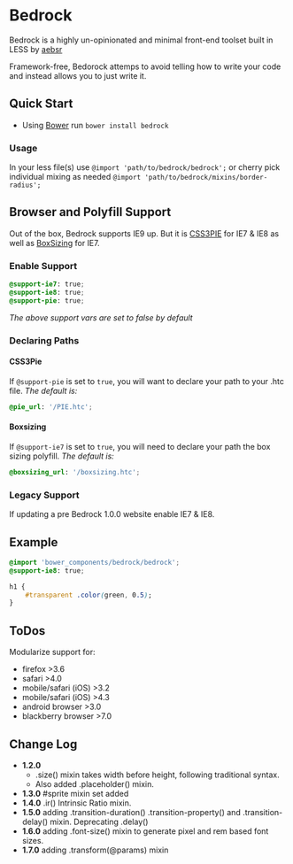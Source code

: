 # Bedrock

Bedrock is a highly un-opinionated and minimal front-end toolset built in LESS by [aebsr]

[aebsr]: http://github.com/aebsr

Framework-free, Bedorock attemps to avoid telling how to write your code and instead allows you to just write it.

## Quick Start

* Using [Bower](https://github.com/twitter/bower) run `bower install bedrock`

### Usage
In your less file(s) use `@import 'path/to/bedrock/bedrock';` or cherry pick individual mixing as needed `@import 'path/to/bedrock/mixins/border-radius';`


## Browser and Polyfill Support
Out of the box, Bedrock supports IE9 up. But it is [CSS3PIE](http://css3pie.com) for IE7 &amp; IE8 as well as [BoxSizing](https://github.com/Schepp/box-sizing-polyfill) for IE7.

### Enable Support

```css
@support-ie7: true;
@support-ie8: true;
@support-pie: true;
```
*The above support vars are set to false by default*

### Declaring Paths

#### CSS3Pie

If `@support-pie` is set to `true`, you will want to declare your path to your .htc file. *The default is:*


```css
@pie_url: '/PIE.htc';
```

#### Boxsizing
If `@support-ie7` is set to `true`, you will need to declare your path the box sizing polyfill. *The default is:*

```css
@boxsizing_url: '/boxsizing.htc';
```

### Legacy Support
If updating a pre Bedrock 1.0.0 website enable IE7 & IE8.

## Example
```css
@import 'bower_components/bedrock/bedrock';
@support-ie8: true;

h1 {
	#transparent .color(green, 0.5);
}
```

## ToDos
Modularize support for:

* firefox >3.6
* safari >4.0
* mobile/safari (iOS) >3.2
* mobile/safari (iOS) >4.3
* android browser >3.0
* blackberry browser >7.0

## Change Log

- **1.2.0**
    - .size() mixin takes width before height, following traditional syntax.
    - Also added .placeholder() mixin.
- **1.3.0** #sprite mixin set added
- **1.4.0** .ir() Intrinsic Ratio mixin.
- **1.5.0** adding .transition-duration() .transition-property() and .transition-delay() mixin. Deprecating .delay()
- **1.6.0** adding .font-size() mixin to generate pixel and rem based font sizes.
- **1.7.0** adding .transform(@params) mixin
